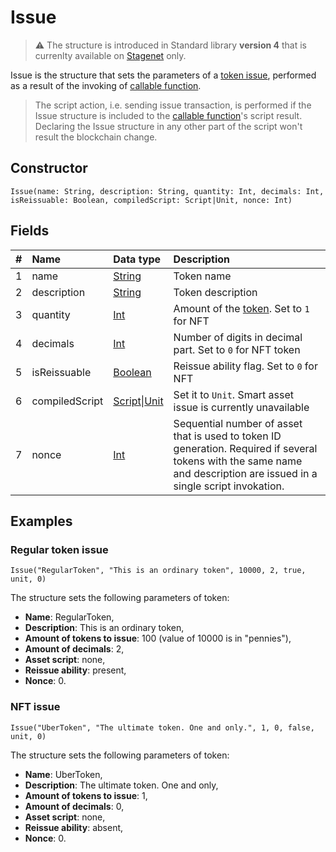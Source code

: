 # Issue

> :warning: The structure is introduced in Standard library **version 4** that is currenlty available on [Stagenet](/en/blockchain/blockchain-network/stage-network) only.

Issue is the structure that sets the parameters of a [token issue](/en/blockchain/transaction-type/issue-transaction), performed as a result of the invoking of [callable function](/en/ride/functions/callable-function).

> The script action, i.e. sending issue transaction, is performed if the Issue structure is included to the [callable function](/en/ride/functions/callable-function)'s script result. Declaring the Issue structure in any other part of the script won't result the blockchain change.

## Constructor

```ride
Issue(name: String, description: String, quantity: Int, decimals: Int, isReissuable: Boolean, compiledScript: Script|Unit, nonce: Int)
```

## Fields

| # | Name | Data type | Description |
| :--- | :--- | :--- | :--- |
| 1 | name | [String](/en/ride/data-types/string) | Token name |
| 2 | description | [String](/en/ride/data-types/string) | Token description |
| 3 | quantity | [Int](/en/ride/data-types/int) | Amount of the [token](/en/blockchain/token). Set to `1` for NFT |
| 4 | decimals | [Int](/en/ride/data-types/int) | Number of digits in decimal part. Set to `0` for NFT token |
| 5 | isReissuable | [Boolean](/en/ride/data-types/boolean) | Reissue ability flag. Set to `0` for NFT |
| 6 | compiledScript | [Script](/en/ride/script)&#124;[Unit](/en/ride/data-types/unit) | Set it to `Unit`. Smart asset issue is currently unavailable |
| 7 | nonce | [Int](/en/ride/data-types/int) | Sequential number of asset that is used to token ID generation. Required if several tokens with the same name and description are issued in a single script invokation. |

## Examples

### Regular token issue

`Issue("RegularToken", "This is an ordinary token", 10000, 2, true, unit, 0)`

The structure sets the following parameters of token:

* **Name**: RegularToken,
* **Description**: This is an ordinary token,
* **Amount of tokens to issue**: 100 (value of 10000 is in "pennies"),
* **Amount of decimals**: 2,
* **Asset script**: none,
* **Reissue ability**: present,
* **Nonce**: 0.

### NFT issue

`Issue("UberToken", "The ultimate token. One and only.", 1, 0, false, unit, 0)`

The structure sets the following parameters of token:

* **Name**: UberToken,
* **Description**: The ultimate token. One and only,
* **Amount of tokens to issue**: 1,
* **Amount of decimals**: 0,
* **Asset script**: none,
* **Reissue ability**: absent,
* **Nonce**: 0.
